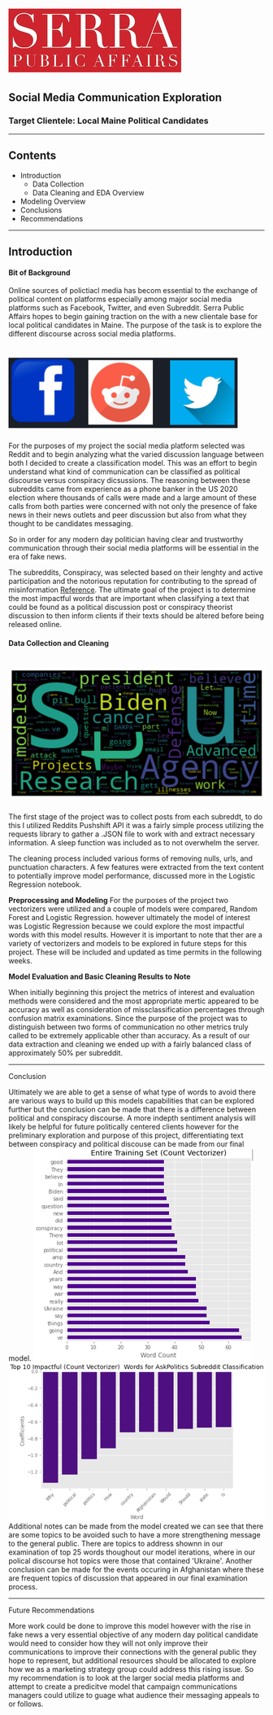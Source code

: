 # ![](Visuals/serra_pub.png)


## Social Media Communication Exploration 
### Target Clientele: Local Maine Political Candidates
 
---

## Contents
- Introduction
    - Data Collection
    - Data Cleaning and EDA Overview
- Modeling Overview
- Conclusions 
- Recommendations

---

## **Introduction**
#### **Bit of Background**
Online sources of polictiacl media has becom essential to the exchange of political content on platforms especially among major social media platforms such as Facebook, Twitter, and even Subreddit. 
Serra Public Affairs hopes to begin gaining traction on the with a new clientale base for local political candidates in Maine. The purpose of the task is to explore the different discourse across social media platforms. 
# ![](Visuals/all_logos.png)
For the purposes of my project the social media platform selected was Reddit and to begin analyzing what the varied discussion language between both I decided to create a classification model. This was an effort to begin understand what kind of communication can be classified as political discourse versus conspiracy dicsussions. The reasoning between these subreddits came from experience as a phone banker in the US 2020 election where thousands of calls were made and a large amount of these calls from both parties were concerned with not only the presence of fake news in their news outlets and peer discussion but also from what they thought to be candidates messaging. 

So in order for any modern day politician having clear and trustworthy communication through their social media platforms will be essential in the era of fake news. 

The subreddits, Conspiracy, was selected based on their lenghty and active participation and the notorious reputation for contributing to the spread of misinformation [Reference](https://arxiv.org/abs/1705.06947). 
The ultimate goal of the project is to determine the most impactful words that are important when classifying a text that could be found as a political discussion post or conspiracy theorist discussion to then inform clients if their texts should be altered before being released online.

#### **Data Collection and Cleaning**

# ![](Visuals/word_cloud.png)

The first stage of the project was to collect posts from each subreddt, to do this I utilized Reddits Pushshift API it was a fairly simple process utilizing the requests library to gather a .JSON file to work with and extract necessary information. A sleep function was included as to not overwhelm the server. 

The cleaning process included various forms of removing nulls, urls, and punctuation characters. A few features were extracted from the text content to potentially improve model performance, discussed more in the Logistic Regression notebook. 





**Preprocessing and Modeling**
For the purposes of the project two vectorizers were utilized and a couple of models were compared, Random Forest and Logistic Regression. however ultimately the model of interest was Logistic Regression because we could explore the most impactful words with this model results. However it is important to note that ther are a variety of vectorizers and models to be explored in future steps for this project. These will be included and updated as time permits in the following weeks. 

**Model Evaluation and Basic Cleaning Results to Note**

When initially beginning this project the metrics of interest and evaluation methods were considered and the most appropriate mertic appeared to be accuracy as well as consideration of missclassification percentages through confusion matrix examinations. Since the purpose of the project was to distinguish between two forms of communication no other metrics truly called to be extremely applicable other than accuracy. As a result of our data extraction and cleaning we ended up with a fairly balanced class of approximately 50% per subreddit. 

---
Conclusion

Ultimately we are able to get a sense of what type of words to avoid there are various ways to build up this models capabilities that can be explored further but the conclusion can be made that there is a difference between political and conspiracy discourse. A more indepth sentiment analysis will likely be helpful for future politically centered clients however for the preliminary exploration and purpose of this project, differentiating text between conspiracy and political discouse can be made from our final model. 
![](Visuals/count_vect_ukraine.png)
![](Visuals/cnt_vect_top10_impact.png)
Additional notes can be made from the model created we can see that there are some topics to be avoided such to have a more strengthening message to the general public. There are topics to address shownn in our examination of top 25 words thoughout our model iterations, where in our polical discourse hot topics were those that contained 'Ukraine'. Another conclusion can be made for the events occuring in Afghanistan where these are frequent topics of discussion that appeared in our final examination process.

---
Future Recommendations 

More work could be done to improve this model however with the rise in fake news a very essential objective of any modern day political candidate would need to consider how they will not only improve their communications to improve their connections with the general public they hope to represent, but additional resources should be allocated to explore how we as a marketing strategy group could address this rising issue. So my recommendation is to look at the larger social media platforms and attempt to create a predicitve model that campaign communications managers could utilize to guage what audience their messaging appeals to or follows. 


